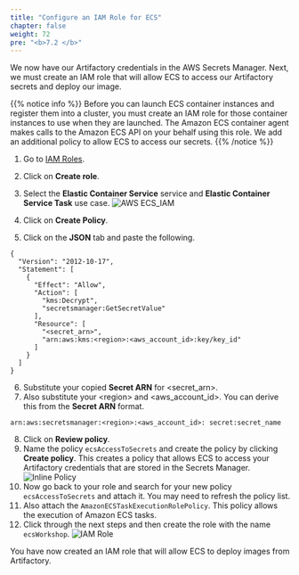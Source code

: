 ```yaml
---
title: "Configure an IAM Role for ECS"
chapter: false
weight: 72
pre: "<b>7.2 </b>"
---
```

We now have our Artifactory credentials in the AWS Secrets Manager. Next, we must create an IAM role that will allow ECS to access our Artifactory secrets and deploy our image. 

{{% notice info %}}
Before you can launch ECS container instances and register them into a cluster, you must create an IAM role for those container instances to use when they are launched. The Amazon ECS container agent makes calls to the Amazon ECS API on your behalf using this role. We add an additional policy to allow ECS to access our secrets.
{{% /notice %}}

1. Go to [IAM Roles](https://us-east-1.console.aws.amazon.com/iam/home?#/roles).
2. Click on **Create role**.
3. Select the **Elastic Container Service** service and **Elastic Container Service Task** use case.
![AWS ECS_IAM](/images/IAM_ECS.png)

4. Click on **Create Policy**.
5. Click on the **JSON** tab and paste the following.

```
{
  "Version": "2012-10-17",
  "Statement": [
    {
      "Effect": "Allow",
      "Action": [
        "kms:Decrypt",
        "secretsmanager:GetSecretValue"
      ],
      "Resource": [
        "<secret_arn>",
        "arn:aws:kms:<region>:<aws_account_id>:key/key_id"     
      ]
    }
  ]
}

```

6. Substitute your copied **Secret ARN** for \<secret_arn\>.
7. Also substitute your \<region\> and \<aws_account_id\>. You can derive this from the **Secret ARN** format.

``
arn:aws:secretsmanager:<region>:<aws_account_id>: secret:secret_name
``

8. Click on **Review policy**.
9. Name the policy ```ecsAccessToSecrets``` and create the policy by clicking **Create policy**. This creates a policy that allows ECS to access your Artifactory credentials that are stored in the Secrets Manager.
![Inline Policy](/images/inline-policy.png)
10. Now go back to your role and search for your new policy ```ecsAccessToSecrets``` and attach it. You may need to refresh the policy list. 
11. Also attach the ```AmazonECSTaskExecutionRolePolicy```. This policy allows the execution of Amazon ECS tasks.
12. Click through the next steps and then create the role with the name ```ecsWorkshop```.
![IAM Role](/images/iam-role.png)

You have now created an IAM role that will allow ECS to deploy images from Artifactory.
